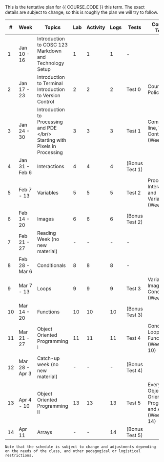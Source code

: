 This is the tentative plan for {{ COURSE_CODE }} this term.
The exact details are subject to change, so this is roughly the plan we will try to follow.

| #  | Week           | Topics                                                                       | Lab | Activity | Logs | Tests          | Concepts Tested                                                   |
|----|----------------|------------------------------------------------------------------------------|-----|----------|------|----------------|-------------------------------------------------------------------|
| 1  | Jan 10 - 16    | Introduction to COSC 123 <br /> Markdown and Technology Setup                | 1   | 1        | 1    | -              |                                                                   |
| 2  | Jan 17 - 23    | Introduction to Terminal <br /> Introduction to Version Control              | 2   | 2        | 2    | Test 0         | Course Policies                                                   |
| 3  | Jan 24 - 30    | Introduction to Processing and PDE </br/> Starting with Pixels in Processing | 3   | 3        | 3    | Test 1         | Command-line, Version Control (Weeks 1-3)                         |
| 4  | Jan 31 - Feb 6 | Interactions <br />                                                          | 4   | 4        | 4    | (Bonus Test 1) |                                                                   |
| 5  | Feb 7 - 13     | Variables<br />                                                              | 5   | 5        | 5    | Test 2         | Processing, Interactions and Variables (Weeks 3-5)                |
| 6  | Feb 14 - 20    | Images <br />                                                                | 6   | 6        | 6    | (Bonus Test 2) |                                                                   |
| 7  | Feb 21 - 27    | Reading Week (no new material)                                               | -   | -        | -    | -              |                                                                   |
| 8  | Feb 28 - Mar 6 | Conditionals <br />                                                          | 8   | 8        | 8    | -              |                                                                   |
| 9  | Mar 7 - 13     | Loops <br />                                                                 | 9   | 9        | 9    | Test 3         | Variables, Images, and Conditionals (Weeks 5-8)                   |
| 10 | Mar 14 - 20    | Functions <br />                                                             | 10  | 10       | 10   | (Bonus Test 3) |                                                                   |
| 11 | Mar 21 - 27    | Object Oriented Programming I <br />                                         | 11  | 11       | 11   | Test 4         | Conditionals, Loops, Functions (Weeks 8-10)                       |
| 12 | Mar 28 - Apr 3 | Catch-up week (no new material)                                              | -   | -        | -    | (Bonus Test 4) |                                                                   |
| 13 | Apr 4 - 10     | Object Oriented Programming II <br />                                        | 13  | 13       | 13   | Test 5         | Everything + Object Oriented Programming and Arrays (Weeks 11-14) |
| 14 | Apr 11         | Arrays <br />                                                                | -   | -        | 14   | (Bonus Test 5) |                                                                   |

```{note}
Note that the schedule is subject to change and adjustments depending on the needs of the class, and other pedagogical or logistical restrictions.
```